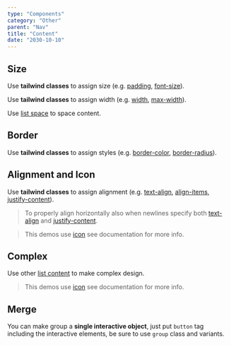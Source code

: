 ```yaml
---
type: "Components"
category: "Other"
parent: "Nav"
title: "Content"
date: "2030-10-10"
---
```


## Size

Use **tailwind classes** to assign size (e.g. [padding](https://tailwindcss.com/docs/padding), [font-size](https://tailwindcss.com/docs/font-size)).

Use **tailwind classes** to assign width (e.g. [width](https://tailwindcss.com/docs/width), [max-width](https://tailwindcss.com/docs/max-width)).

Use [list space](/components/list/content#space) to space content.

<demo>
  <demoinline src="demos/components/nav/size">
  </demoinline>
</demo>

## Border

Use **tailwind classes** to assign styles (e.g. [border-color](https://tailwindcss.com/docs/border-color), [border-radius](https://tailwindcss.com/docs/border-radius)).

<demo>
  <demoinline src="demos/components/nav/border">
  </demoinline>
</demo>

## Alignment and Icon

Use **tailwind classes** to assign alignment (e.g. [text-align](https://tailwindcss.com/docs/text-align), [align-items](https://tailwindcss.com/docs/align-items), [justify-content](https://tailwindcss.com/docs/justify-content)).

> To properly align horizontally also when newlines specify both [text-align](https://tailwindcss.com/docs/text-align) and [justify-content](https://tailwindcss.com/docs/justify-content).

> This demos use [icon](/components/icon) see documentation for more info.

<demo>
  <demoinline src="demos/components/nav/alignment">
  </demoinline>
</demo>

## Complex

Use other [list content](/components/list/content) to make complex design.

> This demos use [icon](/components/icon) see documentation for more info.

<demo>
  <demoinline src="demos/components/nav/complex">
  </demoinline>
</demo>

## Merge

You can make group a **single interactive object**, just put `button` tag including the interactive elements, be sure to use `group` class and variants.

<demo>
  <demoinline src="demos/components/nav/merge">
  </demoinline>
</demo>
